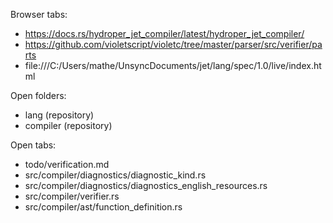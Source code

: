 Browser tabs:

* https://docs.rs/hydroper_jet_compiler/latest/hydroper_jet_compiler/
* https://github.com/violetscript/violetc/tree/master/parser/src/verifier/parts
* file:///C:/Users/mathe/UnsyncDocuments/jet/lang/spec/1.0/live/index.html

Open folders:

* lang (repository)
* compiler (repository)

Open tabs:

* todo/verification.md
* src/compiler/diagnostics/diagnostic_kind.rs
* src/compiler/diagnostics/diagnostics_english_resources.rs
* src/compiler/verifier.rs
* src/compiler/ast/function_definition.rs